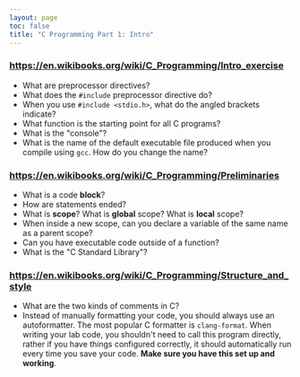```yaml
---
layout: page
toc: false
title: "C Programming Part 1: Intro"
---
```


### <https://en.wikibooks.org/wiki/C_Programming/Intro_exercise>
- What are preprocessor directives? 
- What does the `#include` preprocessor directive do?
- When you use `#include <stdio.h>`, what do the angled brackets indicate?
- What function is the starting point for all C programs?
- What is the "console"?
- What is the name of the default executable file produced when you compile using `gcc`.  How do you change the name?

### <https://en.wikibooks.org/wiki/C_Programming/Preliminaries>
- What is a code **block**?
- How are statements ended?
- What is **scope**?  What is **global** scope? What is **local** scope?
- When inside a new scope, can you declare a variable of the same name as a parent scope?
- Can you have executable code outside of a function?
- What is the "C Standard Library"?

### <https://en.wikibooks.org/wiki/C_Programming/Structure_and_style>
- What are the two kinds of comments in C?
- Instead of manually formatting your code, you should always use an autoformatter.  The most popular C formatter is `clang-format`.  When writing your lab code, you shouldn't need to call this program directly, rather if you have things configured correctly, it should automatically run every time you save your code.  **Make sure you have this set up and working**.

